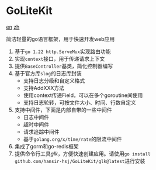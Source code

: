 # GoLiteKit

[en](readme.md) [zh](readme.zh.md)

简洁轻量的go语言框架，用于快速开发web应用

1. 基于`go 1.22 http.ServeMux`实现路由功能
2. 实现`context`接口，用于传递请求上下文
3. 提供`BaseController`基类，简化控制器编写
4. 基于官方库`slog`的日志库封装
    - 支持日志分级和自定义格式
    - 支持AddXXX方法
    - 使用context传递Field，可以在多个goroutine间使用
    - 支持日志轮转，可按文件大小、时间、行数自定义
5. 支持中间件，下面是内部自带的一些中间件
   - 日志中间件
   - 超时中间件
   - 请求追踪中间件
   - 基于`golang.org/x/time/rate`的限流中间件
6. 集成了gorm和go-redis框架
7. 提供命令行工具*glk*，方便快速创建应用。请使用`go install github.com/hansir-hsj/GoLiteKit/glk@latest`进行安装